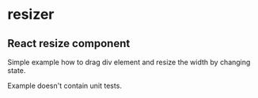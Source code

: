 # resizer
## React resize component

Simple example how to drag div element and resize the width by changing state.

Example doesn't contain unit tests.
